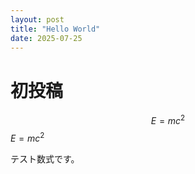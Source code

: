 ```yaml
---
layout: post
title: "Hello World"
date: 2025-07-25
---
```


# 初投稿

$$E = mc^2$$
$E = mc^2$

テスト数式です。
